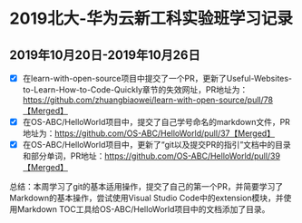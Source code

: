 # 2019北大-华为云新工科实验班学习记录
## 2019年10月20日-2019年10月26日
 - [x] 在learn-with-open-source项目中提交了一个PR，更新了Useful-Websites-to-Learn-How-to-Code-Quickly章节的失效网址，PR地址为：https://github.com/zhuangbiaowei/learn-with-open-source/pull/78【Merged】
 - [x] 在OS-ABC/HelloWorld项目中，提交了自己学号命名的markdown文件，PR地址为：https://github.com/OS-ABC/HelloWorld/pull/37【Merged】
 - [x] 在OS-ABC/HelloWorld项目中，更新了“git以及提交PR的指引”文档中的目录和部分单词，PR地址：https://github.com/OS-ABC/HelloWorld/pull/39【Merged】

总结：本周学习了git的基本适用操作，提交了自己的第一个PR，并简要学习了Markdown的基本操作，尝试使用Visual Studio Code中的extension模块，并使用Markdown TOC工具给OS-ABC/HelloWorld项目中的文档添加了目录。